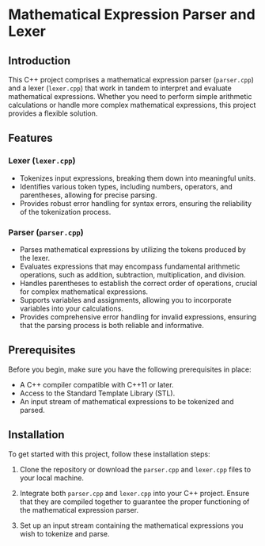 # Mathematical Expression Parser and Lexer

## Introduction

This C++ project comprises a mathematical expression parser (`parser.cpp`) and a lexer (`lexer.cpp`) that work in tandem to interpret and evaluate mathematical expressions. Whether you need to perform simple arithmetic calculations or handle more complex mathematical expressions, this project provides a flexible solution.

## Features

### Lexer (`lexer.cpp`)

- Tokenizes input expressions, breaking them down into meaningful units.
- Identifies various token types, including numbers, operators, and parentheses, allowing for precise parsing.
- Provides robust error handling for syntax errors, ensuring the reliability of the tokenization process.

### Parser (`parser.cpp`)

- Parses mathematical expressions by utilizing the tokens produced by the lexer.
- Evaluates expressions that may encompass fundamental arithmetic operations, such as addition, subtraction, multiplication, and division.
- Handles parentheses to establish the correct order of operations, crucial for complex mathematical expressions.
- Supports variables and assignments, allowing you to incorporate variables into your calculations.
- Provides comprehensive error handling for invalid expressions, ensuring that the parsing process is both reliable and informative.

## Prerequisites

Before you begin, make sure you have the following prerequisites in place:

- A C++ compiler compatible with C++11 or later.
- Access to the Standard Template Library (STL).
- An input stream of mathematical expressions to be tokenized and parsed.

## Installation

To get started with this project, follow these installation steps:

1. Clone the repository or download the `parser.cpp` and `lexer.cpp` files to your local machine.

2. Integrate both `parser.cpp` and `lexer.cpp` into your C++ project. Ensure that they are compiled together to guarantee the proper functioning of the mathematical expression parser.

3. Set up an input stream containing the mathematical expressions you wish to tokenize and parse.
